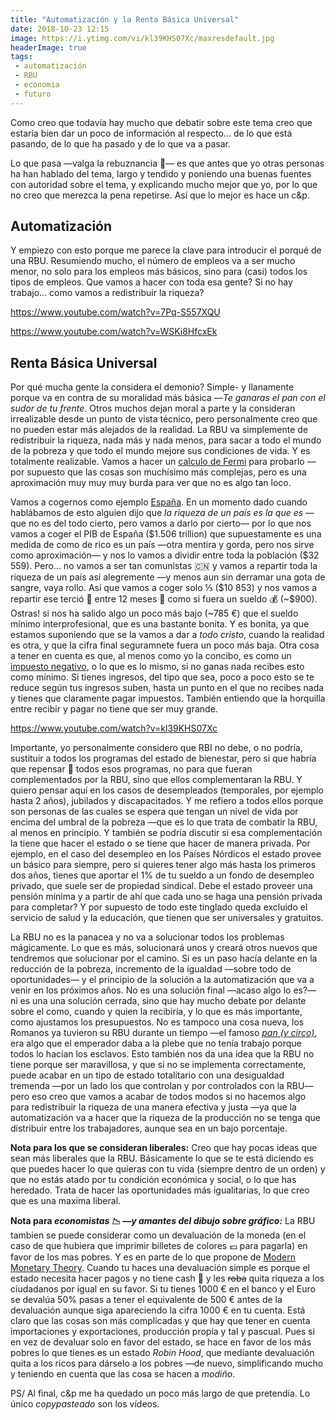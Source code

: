 ```yaml
---
title: "Automatización y la Renta Básica Universal"
date: 2018-10-23 12:15
image: https://i.ytimg.com/vi/kl39KHS07Xc/maxresdefault.jpg
headerImage: true 
tags: 
 - automatización
 - RBU
 - economia
 - futuro
---
```


Como creo que todavía hay mucho que debatir sobre este tema creo que estaría bien dar un poco de información al respecto... de lo que está pasando, de lo que ha pasado y de lo que va a pasar. 

Lo que pasa —valga la rebuznancia :horse:— es que antes que yo otras personas ha han hablado del tema, largo y tendido y poniendo una buenas fuentes con autoridad sobre el tema, y explicando mucho mejor que yo, por lo que no creo que merezca la pena repetirse. Así que lo mejor es hace un c&p. 

## Automatización

Y empiezo con esto porque me parece la clave para introducir el porqué de una RBU. Resumiendo mucho, el número de empleos va a ser mucho menor, no solo para los empleos más básicos, sino para (casi) todos los tipos de empleos. Que vamos a hacer con toda esa gente? Si no hay trabajo... como vamos a redistribuir la riqueza? 

https://www.youtube.com/watch?v=7Pq-S557XQU

https://www.youtube.com/watch?v=WSKi8HfcxEk

## Renta Básica Universal

Por qué mucha gente la considera el demonio? Simple- y llanamente porque va en contra de su moralidad más básica —_Te ganaras el pan con el sudor de tu frente_. Otros muchos dejan moral a parte y la consideran irrealizable desde un punto de vista técnico, pero personalmente creo que no pueden estar más alejados de la realidad. La RBU va simplemente de redistribuir la riqueza, nada más y nada menos, para sacar a todo el mundo de la pobreza y que todo el mundo mejore sus condiciones de vida. Y es totalmente realizable. Vamos a hacer un [calculo de Fermi](https://en.wikipedia.org/wiki/Fermi_problem) para probarlo —por supuesto que las cosas son muchísimo más complejas, pero es una aproximación muy muy muy burda para ver que no es algo tan loco. 

Vamos a cogernos como ejemplo [España](https://en.wikipedia.org/wiki/Spain). En un momento dado cuando hablábamos de esto alguien dijo que _la riqueza de un país es la que es_ —que no es del todo cierto, pero vamos a darlo por cierto— por lo que nos vamos a coger el PIB de España (\$1.506 trillion) que supuestamente es una medida de como de rico es un país —otra mentira y gorda, pero nos sirve como aproximación— y nos lo vamos a dividir entre toda la población (\$32 559). Pero... no vamos a ser tan comunistas :cn:  y vamos a repartir toda la riqueza de un país así alegremente —y menos aun sin derramar una gota de sangre, vaya rollo. Así que vamos a coger solo ⅓ (\$10 853) y nos vamos a repartir ese terció :beer:  entre 12 meses :calendar: como si fuera un sueldo :moneybag: (~\$900). Ostras! si nos ha salido algo un poco más bajo (~785 €) que el sueldo mínimo interprofesional, que es una bastante bonita. Y es bonita, ya que estamos suponiendo que se la vamos a dar a _todo cristo_, cuando la realidad es otra, y que la cifra final seguramnete fuera un poco más baja. Otra cosa a tener en cuenta es que, al menos como yo la concibo, es como un [impuesto negativo](https://en.wikipedia.org/wiki/Negative_income_tax), o lo que es lo mismo, si no ganas nada recibes esto como mínimo. Si tienes ingresos, del tipo que sea, poco a poco esto se te reduce según tus ingresos suben, hasta un punto en el que no recibes nada y tienes que claramente pagar impuestos. También entiendo que la horquilla entre recibir y pagar no tiene que ser muy grande.

https://www.youtube.com/watch?v=kl39KHS07Xc

Importante, yo personalmente considero que RBI no debe, o no podría, sustituir a todos los programas del estado de bienestar, pero si que habría que repensar :thinking: todos esos programas, no para que fueran complementados por la RBU, sino que ellos complementaran la RBU. Y quiero pensar aquí en los casos de desempleados (temporales, por ejemplo hasta 2 años), jubilados y discapacitados. Y me refiero a todos ellos porque son personas de las cuales se espera que tengan un nivel de vida por encima del umbral de la pobreza —que es lo que trata de combatir la RBU, al menos en principio. Y también se podría discutir si esa complementación la tiene que hacer el estado o se tiene que hacer de manera privada. Por ejemplo, en el caso del desempleo en los Países Nórdicos el estado provee un básico para siempre, pero si quieres tener algo más hasta los primeros dos años, tienes que aportar el 1% de tu sueldo a un fondo de desempleo privado, que suele ser de propiedad sindical. Debe el estado proveer una pensión mínima y a partir de ahí que cada uno se haga una pensión privada para completar? Y por supuesto de todo este tinglado queda excluido el servicio de salud y la educación, que tienen que ser universales y gratuitos. 

La RBU no es la panacea y no va a solucionar todos los problemas mágicamente. Lo que es más, solucionará unos y creará otros nuevos que tendremos que solucionar por el camino. Si es un paso hacía delante en la reducción de la pobreza, incremento de la igualdad —sobre todo de oportunidades— y el principio de la solución a la automatización que va a venir en los próximos años. No es una solución final —acaso algo lo es?— ni es una una solución cerrada, sino que hay mucho debate por delante sobre el como, cuando y quien la recibiría, y lo que es más importante, como ajustamos los presupuestos. No es tampoco una cosa nueva, los Romanos ya tuvieron su RBU durante un tiempo —el famoso [_pan (y circo)_](https://en.wikipedia.org/wiki/Bread_and_circuses), era algo que el emperador daba a la plebe que no tenía trabajo porque todos lo hacían los esclavos. Esto también nos da una idea que la RBU no tiene porque ser maravillosa, y que si no se implementa correctamente, puede acabar en un tipo de estado totalitario con una desigualdad tremenda —por un lado los que controlan y por controlados con la RBU— pero eso creo que vamos a acabar de todos modos si no hacemos algo para redistribuir la riqueza de una manera efectiva y justa —ya que la automatización va a hacer que la riqueza de la producción no se tenga que distribuir entre los trabajadores, aunque sea en un bajo porcentaje.

**Nota para los que se consideran liberales:** Creo que hay pocas ideas que sean más liberales que la RBU. Básicamente lo que se te está diciendo es que puedes hacer lo que quieras con tu vida (siempre dentro de un orden) y que no estás atado por tu condición económica y social, o lo que has heredado. Trata de hacer las oportunidades más igualitarias, lo que creo que es una maxima liberal. 

**Nota para *economistas :chart_with_downwards_trend: —y amantes del dibujo sobre gráfico:*** La RBU tambien se puede considerar como un devaluación de la moneda (en el caso de que hubiera que imprimir billetes de colores :euro: para pagarla) en favor de los mas pobres. Y es en parte de lo que propone de [Modern Monetary Theory](https://en.wikipedia.org/wiki/Modern_Monetary_Theory). Cuando tu haces una devaluación simple es porque el estado necesita hacer pagos y no tiene cash :money_with_wings: y les ~~roba~~ quita riqueza a los ciudadanos por igual en su favor. Si tu tienes 1000 € en el banco y el Euro se devalúa 50% pasas a tener el equivalente de 500 € antes de la devaluación aunque siga apareciendo la cifra 1000 € en tu cuenta. Está claro que las cosas son más complicadas y que hay que tener en cuenta importaciones y exportaciones, producción propia y tal y pascual. Pues si en vez de devaluar solo en favor del estado, se hace en favor de los más pobres lo que tienes es un estado _Robin Hood_, que mediante devaluación quita a los ricos para dárselo a los pobres —de nuevo, simplificando mucho y teniendo en cuenta que las cosa se hacen a _modiño_. 

PS/ Al final, c&p me ha quedado un poco más largo de que pretendía. Lo único *copypasteado* son los vídeos. 







